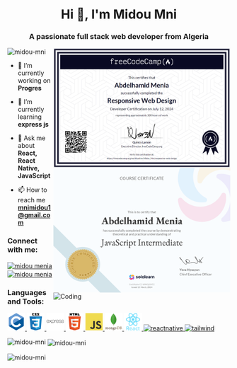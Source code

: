 <h1 align="center">Hi 👋, I'm Midou Mni</h1>
<h3 align="center">A passionate full stack web developer from Algeria</h3>
<img align="right" alt="Coding" width="400" src="Responsive Web Design.png">
<img align="right" alt="Coding" width="400" src="JavaScript Intermediate.png">
<img align="right" alt="Coding" width="400"  style="display: block;" src="https://media3.giphy.com/media/v1.Y2lkPTc5MGI3NjExc2VzdGs0eXhqcnd5YjN3eTNnMTBpMzZheWQxYzA5NnBtMXFpcXRyNyZlcD12MV9pbnRlcm5hbF9naWZfYnlfaWQmY3Q9Zw/OWgDiFQbtizpdLewE5/giphy.webp">

<p align="left"> <img src="https://komarev.com/ghpvc/?username=midou-mni&label=Profile%20views&color=0e75b6&style=flat" alt="midou-mni" /> </p>

- 🔭 I’m currently working on **Progres**

- 🌱 I’m currently learning **express js**

- 💬 Ask me about **React, React Native, JavaScript**

- 📫 How to reach me **mnimidou1@gmail.com**

<h3 align="left">Connect with me:</h3>
<p align="left">
<a href="https://www.facebook.com/profile.php?id=61560546573686" target="blank"><img align="center" src="https://raw.githubusercontent.com/rahuldkjain/github-profile-readme-generator/master/src/images/icons/Social/facebook.svg" alt="midou menia" height="30" width="40" /></a>
<a href="https://www.instagram.com/meniamidou/" target="blank"><img align="center" src="https://raw.githubusercontent.com/rahuldkjain/github-profile-readme-generator/master/src/images/icons/Social/instagram.svg" alt="midou menia" height="30" width="40" /></a>
</p>

<h3 align="left">Languages and Tools:</h3>
<p align="left"> <a href="https://www.cprogramming.com/" target="_blank" rel="noreferrer"> <img src="https://raw.githubusercontent.com/devicons/devicon/master/icons/c/c-original.svg" alt="c" width="40" height="40"/> </a> <a href="https://www.w3schools.com/css/" target="_blank" rel="noreferrer"> <img src="https://raw.githubusercontent.com/devicons/devicon/master/icons/css3/css3-original-wordmark.svg" alt="css3" width="40" height="40"/> </a> <a href="https://expressjs.com" target="_blank" rel="noreferrer"> <img src="https://raw.githubusercontent.com/devicons/devicon/master/icons/express/express-original-wordmark.svg" alt="express" width="40" height="40"/> </a> <a href="https://www.w3.org/html/" target="_blank" rel="noreferrer"> <img src="https://raw.githubusercontent.com/devicons/devicon/master/icons/html5/html5-original-wordmark.svg" alt="html5" width="40" height="40"/> </a> <a href="https://developer.mozilla.org/en-US/docs/Web/JavaScript" target="_blank" rel="noreferrer"> <img src="https://raw.githubusercontent.com/devicons/devicon/master/icons/javascript/javascript-original.svg" alt="javascript" width="40" height="40"/> </a> <a href="https://www.mongodb.com/" target="_blank" rel="noreferrer"> <img src="https://raw.githubusercontent.com/devicons/devicon/master/icons/mongodb/mongodb-original-wordmark.svg" alt="mongodb" width="40" height="40"/> </a> <a href="https://reactjs.org/" target="_blank" rel="noreferrer"> <img src="https://raw.githubusercontent.com/devicons/devicon/master/icons/react/react-original-wordmark.svg" alt="react" width="40" height="40"/> </a> <a href="https://reactnative.dev/" target="_blank" rel="noreferrer"> <img src="https://reactnative.dev/img/header_logo.svg" alt="reactnative" width="40" height="40"/> </a> <a href="https://tailwindcss.com/" target="_blank" rel="noreferrer"> <img src="https://www.vectorlogo.zone/logos/tailwindcss/tailwindcss-icon.svg" alt="tailwind" width="40" height="40"/> </a> </p>

<p><img align="left" src="https://github-readme-stats.vercel.app/api/top-langs?username=midou-mni&show_icons=true&locale=en&layout=compact" alt="midou-mni" /></p>

<p>&nbsp;<img align="center" src="https://github-readme-stats.vercel.app/api?username=midou-mni&show_icons=true&locale=en" alt="midou-mni" /></p>

<p><img align="center" src="https://github-readme-streak-stats.herokuapp.com/?user=midou-mni&" alt="midou-mni" /></p>


<!---
Midou-Mni/Midou-Mni is a ✨ special ✨ repository because its `README.md` (this file) appears on your GitHub profile.
You can click the Preview link to take a look at your changes.
--->
